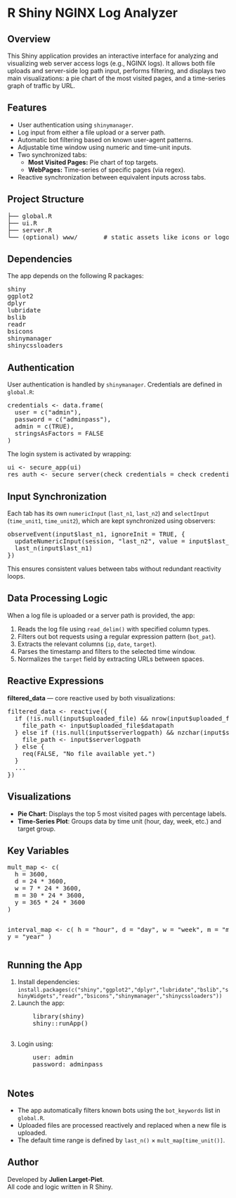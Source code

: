 <h1>R Shiny NGINX Log Analyzer</h1>

<h2>Overview</h2>
<p>
This Shiny application provides an interactive interface for analyzing and visualizing web server access logs (e.g., NGINX logs).
It allows both file uploads and server-side log path input, performs filtering, and displays two main visualizations:
a pie chart of the most visited pages, and a time-series graph of traffic by URL.
</p>

<h2>Features</h2>
<ul>
  <li>User authentication using <code>shinymanager</code>.</li>
  <li>Log input from either a file upload or a server path.</li>
  <li>Automatic bot filtering based on known user-agent patterns.</li>
  <li>Adjustable time window using numeric and time-unit inputs.</li>
  <li>Two synchronized tabs:
    <ul>
      <li><strong>Most Visited Pages:</strong> Pie chart of top targets.</li>
      <li><strong>WebPages:</strong> Time-series of specific pages (via regex).</li>
    </ul>
  </li>
  <li>Reactive synchronization between equivalent inputs across tabs.</li>
</ul>

<h2>Project Structure</h2>
<pre>
├── global.R
├── ui.R
├── server.R
└── (optional) www/       # static assets like icons or logos
</pre>

<h2>Dependencies</h2>
<p>The app depends on the following R packages:</p>
<pre>
shiny
ggplot2
dplyr
lubridate
bslib
readr
bsicons
shinymanager
shinycssloaders
</pre>

<h2>Authentication</h2>
<p>
User authentication is handled by <code>shinymanager</code>.  
Credentials are defined in <code>global.R</code>:
</p>
<pre>
credentials <- data.frame(
  user = c("admin"),
  password = c("adminpass"),
  admin = c(TRUE),
  stringsAsFactors = FALSE
)
</pre>

<p>The login system is activated by wrapping:</p>
<pre>
ui <- secure_app(ui)
res_auth <- secure_server(check_credentials = check_credentials(credentials))
</pre>

<h2>Input Synchronization</h2>
<p>
Each tab has its own <code>numericInput</code> (<code>last_n1</code>, <code>last_n2</code>)
and <code>selectInput</code> (<code>time_unit1</code>, <code>time_unit2</code>), which are kept synchronized using observers:
</p>

<pre>
observeEvent(input$last_n1, ignoreInit = TRUE, {
  updateNumericInput(session, "last_n2", value = input$last_n1)
  last_n(input$last_n1)
})
</pre>

<p>
This ensures consistent values between tabs without redundant reactivity loops.
</p>

<h2>Data Processing Logic</h2>
<p>
When a log file is uploaded or a server path is provided, the app:
</p>
<ol>
  <li>Reads the log file using <code>read_delim()</code> with specified column types.</li>
  <li>Filters out bot requests using a regular expression pattern (<code>bot_pat</code>).</li>
  <li>Extracts the relevant columns (<code>ip</code>, <code>date</code>, <code>target</code>).</li>
  <li>Parses the timestamp and filters to the selected time window.</li>
  <li>Normalizes the <code>target</code> field by extracting URLs between spaces.</li>
</ol>

<h2>Reactive Expressions</h2>
<p><strong>filtered_data</strong> — core reactive used by both visualizations:</p>
<pre>
filtered_data <- reactive({
  if (!is.null(input$uploaded_file) && nrow(input$uploaded_file) > 0) {
    file_path <- input$uploaded_file$datapath
  } else if (!is.null(input$serverlogpath) && nzchar(input$serverlogpath)) {
    file_path <- input$serverlogpath
  } else {
    req(FALSE, "No file available yet.")
  }
  ...
})
</pre>

<h2>Visualizations</h2>
<ul>
  <li><strong>Pie Chart</strong>: Displays the top 5 most visited pages with percentage labels.</li>
  <li><strong>Time-Series Plot</strong>: Groups data by time unit (hour, day, week, etc.) and target group.</li>
</ul>

<h2>Key Variables</h2>
<pre>
mult_map <- c(
  h = 3600,
  d = 24 * 3600,
  w = 7 * 24 * 3600,
  m = 30 * 24 * 3600,
  y = 365 * 24 * 3600
)

interval_map <- c(
  h = "hour",
  d = "day",
  w = "week",
  m = "month",
  y = "year"
)
</pre>

<h2>Running the App</h2>
<ol>
  <li>Install dependencies: <code>install.packages(c("shiny","ggplot2","dplyr","lubridate","bslib","shinyWidgets","readr","bsicons","shinymanager","shinycssloaders"))</code></li>
  <li>Launch the app:
    <pre>
    library(shiny)
    shiny::runApp()
    </pre>
  </li>
  <li>Login using:
    <pre>
    user: admin
    password: adminpass
    </pre>
  </li>
</ol>

<h2>Notes</h2>
<ul>
  <li>The app automatically filters known bots using the <code>bot_keywords</code> list in <code>global.R</code>.</li>
  <li>Uploaded files are processed reactively and replaced when a new file is uploaded.</li>
  <li>The default time range is defined by <code>last_n()</code> × <code>mult_map[time_unit()]</code>.</li>
</ul>

<h2>Author</h2>
<p>
Developed by <strong>Julien Larget-Piet</strong>.<br>
All code and logic written in R Shiny.
</p>
